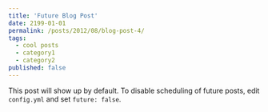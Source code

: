 ```yaml
---
title: 'Future Blog Post'
date: 2199-01-01
permalink: /posts/2012/08/blog-post-4/
tags:
  - cool posts
  - category1
  - category2
published: false
---
```


This post will show up by default. To disable scheduling of future posts, edit `config.yml` and set `future: false`. 
 